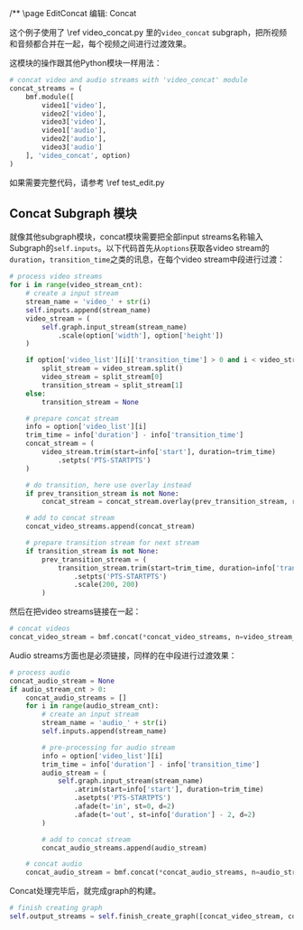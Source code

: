 /** \page EditConcat 编辑: Concat

这个例子使用了 \ref video_concat.py 里的```video_concat``` subgraph，把所视频和音频都合并在一起，每个视频之间进行过渡效果。

这模块的操作跟其他Python模块一样用法：

```python
# concat video and audio streams with 'video_concat' module
concat_streams = (
    bmf.module([
        video1['video'],
        video2['video'],
        video3['video'],
        video1['audio'],
        video2['audio'],
        video3['audio']
    ], 'video_concat', option)
)
```

如果需要完整代码，请参考 \ref test_edit.py

## Concat Subgraph 模块

就像其他subgraph模块，concat模块需要把全部input streams名称输入Subgraph的```self.inputs```。以下代码首先从```options```获取各video stream的```duration```，```transition_time```之类的讯息，在每个video stream中段进行过渡：

```python
# process video streams
for i in range(video_stream_cnt):
    # create a input stream
    stream_name = 'video_' + str(i)
    self.inputs.append(stream_name)
    video_stream = (
        self.graph.input_stream(stream_name)
            .scale(option['width'], option['height'])
    )

    if option['video_list'][i]['transition_time'] > 0 and i < video_stream_cnt - 1:
        split_stream = video_stream.split()
        video_stream = split_stream[0]
        transition_stream = split_stream[1]
    else:
        transition_stream = None

    # prepare concat stream
    info = option['video_list'][i]
    trim_time = info['duration'] - info['transition_time']
    concat_stream = (
        video_stream.trim(start=info['start'], duration=trim_time)
            .setpts('PTS-STARTPTS')
    )

    # do transition, here use overlay instead
    if prev_transition_stream is not None:
        concat_stream = concat_stream.overlay(prev_transition_stream, repeatlast=0)

    # add to concat stream
    concat_video_streams.append(concat_stream)

    # prepare transition stream for next stream
    if transition_stream is not None:
        prev_transition_stream = (
            transition_stream.trim(start=trim_time, duration=info['transition_time'])
                .setpts('PTS-STARTPTS')
                .scale(200, 200)
        )
```

然后在把video streams链接在一起：

```python
# concat videos
concat_video_stream = bmf.concat(*concat_video_streams, n=video_stream_cnt, v=1, a=0)
```

Audio streams方面也是必须链接，同样的在中段进行过渡效果：

```python
# process audio
concat_audio_stream = None
if audio_stream_cnt > 0:
    concat_audio_streams = []
    for i in range(audio_stream_cnt):
        # create an input stream
        stream_name = 'audio_' + str(i)
        self.inputs.append(stream_name)

        # pre-processing for audio stream
        info = option['video_list'][i]
        trim_time = info['duration'] - info['transition_time']
        audio_stream = (
            self.graph.input_stream(stream_name)
                .atrim(start=info['start'], duration=trim_time)
                .asetpts('PTS-STARTPTS')
                .afade(t='in', st=0, d=2)
                .afade(t='out', st=info['duration'] - 2, d=2)
        )

        # add to concat stream
        concat_audio_streams.append(audio_stream)

    # concat audio
    concat_audio_stream = bmf.concat(*concat_audio_streams, n=audio_stream_cnt, v=0, a=1)
```

Concat处理完毕后，就完成graph的构建。

```python
# finish creating graph
self.output_streams = self.finish_create_graph([concat_video_stream, concat_audio_stream])
```
